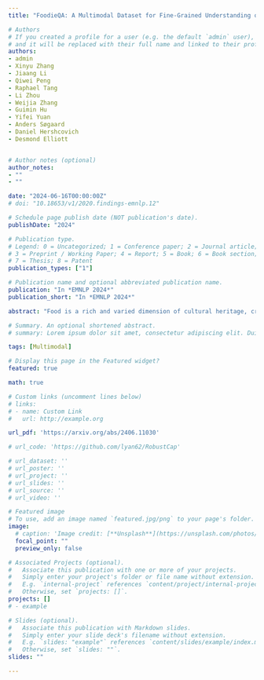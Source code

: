 ```yaml
---
title: "FoodieQA: A Multimodal Dataset for Fine-Grained Understanding of Chinese Food Culture"

# Authors
# If you created a profile for a user (e.g. the default `admin` user), write the username (folder name) here 
# and it will be replaced with their full name and linked to their profile.
authors:
- admin
- Xinyu Zhang
- Jiaang Li
- Qiwei Peng
- Raphael Tang
- Li Zhou
- Weijia Zhang 
- Guimin Hu
- Yifei Yuan
- Anders Søgaard
- Daniel Hershcovich
- Desmond Elliott


# Author notes (optional)
author_notes:
- ""
- ""

date: "2024-06-16T00:00:00Z"
# doi: "10.18653/v1/2020.findings-emnlp.12"

# Schedule page publish date (NOT publication's date).
publishDate: "2024"

# Publication type.
# Legend: 0 = Uncategorized; 1 = Conference paper; 2 = Journal article;
# 3 = Preprint / Working Paper; 4 = Report; 5 = Book; 6 = Book section;
# 7 = Thesis; 8 = Patent
publication_types: ["1"]

# Publication name and optional abbreviated publication name.
publication: "In *EMNLP 2024*"
publication_short: "In *EMNLP 2024*"

abstract: "Food is a rich and varied dimension of cultural heritage, crucial to both individuals and social groups. To bridge the gap in the literature on the often-overlooked regional diversity in this domain, we introduce FoodieQA, a manually curated, fine-grained image-text dataset capturing the intricate features of food cultures across various regions in China. We evaluate vision-language Models (VLMs) and large language models (LLMs) on newly collected, unseen food images and corresponding questions. FoodieQA comprises three multiple-choice question-answering tasks where models need to answer questions based on multiple images, a single image, and text-only descriptions, respectively."

# Summary. An optional shortened abstract.
# summary: Lorem ipsum dolor sit amet, consectetur adipiscing elit. Duis posuere tellus ac convallis placerat. Proin tincidunt magna sed ex sollicitudin condimentum.

tags: [Multimodal]

# Display this page in the Featured widget?
featured: true

math: true

# Custom links (uncomment lines below)
# links:
# - name: Custom Link
#   url: http://example.org

url_pdf: 'https://arxiv.org/abs/2406.11030'

# url_code: 'https://github.com/lyan62/RobustCap'

# url_dataset: ''
# url_poster: ''
# url_project: ''
# url_slides: ''
# url_source: ''
# url_video: ''

# Featured image
# To use, add an image named `featured.jpg/png` to your page's folder. 
image:
  # caption: 'Image credit: [**Unsplash**](https://unsplash.com/photos/pLCdAaMFLTE)'
  focal_point: ""
  preview_only: false

# Associated Projects (optional).
#   Associate this publication with one or more of your projects.
#   Simply enter your project's folder or file name without extension.
#   E.g. `internal-project` references `content/project/internal-project/index.md`.
#   Otherwise, set `projects: []`.
projects: []
# - example

# Slides (optional).
#   Associate this publication with Markdown slides.
#   Simply enter your slide deck's filename without extension.
#   E.g. `slides: "example"` references `content/slides/example/index.md`.
#   Otherwise, set `slides: ""`.
slides: ""

---
```

